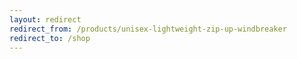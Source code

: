 ```yaml
---
layout: redirect
redirect_from: /products/unisex-lightweight-zip-up-windbreaker
redirect_to: /shop
---
```

